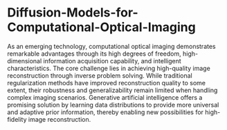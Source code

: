 # Diffusion-Models-for-Computational-Optical-Imaging
As an emerging technology, computational optical imaging demonstrates remarkable advantages through its high degrees of freedom, high-dimensional information acquisition capability, and intelligent characteristics. 
The core challenge lies in achieving high-quality image reconstruction through inverse problem solving. 
While traditional regularization methods have improved reconstruction quality to some extent, their robustness and generalizability remain limited when handling complex imaging scenarios. 
Generative artificial intelligence offers a promising solution by learning data distributions to provide more universal and adaptive prior information, thereby enabling new possibilities for high-fidelity image reconstruction.
